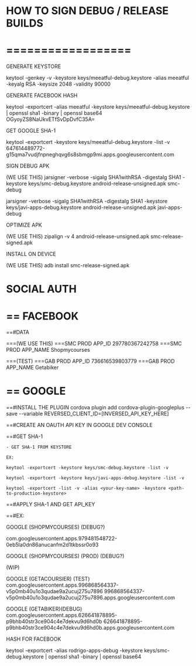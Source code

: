 
HOW TO SIGN DEBUG / RELEASE BUILDS
==================
==================
==================

GENERATE KEYSTORE

keytool -genkey -v -keystore keys/meeatful-debug.keystore -alias meeatful -keyalg RSA -keysize 2048 -validity 90000


GENERATE FACEBOOK HASH

keytool -exportcert -alias meeatful -keystore keys/meeatful-debug.keystore | openssl sha1 -binary | openssl base64
OGyoyZS8NaUkvETfSvDpDvfC35A=


GET GOOGLE SHA-1

keytool -exportcert -keystore keys/meeatful-debug.keystore -list -v
647614489772-g15qma7vudjfnpneghqvg6s8sbmgp9mi.apps.googleusercontent.com








SIGN DEBUG APK

(WE USE THIS)
jarsigner -verbose -sigalg SHA1withRSA -digestalg SHA1 -keystore keys/smc-debug.keystore android-release-unsigned.apk smc-debug

jarsigner -verbose -sigalg SHA1withRSA -digestalg SHA1 -keystore keys/javi-apps-debug.keystore android-release-unsigned.apk javi-apps-debug


OPTIMIZE APK

(WE USE THIS)
zipalign -v 4 android-release-unsigned.apk smc-release-signed.apk 



INSTALL ON DEVICE

(WE USE THIS)
adb install smc-release-signed.apk 





SOCIAL AUTH
================

== FACEBOOK
============

==#DATA

===(WE USE THIS)
===SMC PROD APP_ID 		297780367242758
===SMC PROD APP_NAME    Shopmycourses

===(TEST)
===GAB PROD APP_ID 		736616539803779
===GAB PROD APP_NAME    Getabiker

== GOOGLE
============

==#INSTALL THE PLUGIN
cordova plugin add cordova-plugin-googleplus --save --variable REVERSED_CLIENT_ID=[INVERSED_API_KEY_HERE]

==#CREATE AN OAUTH API KEY IN GOOGLE DEV CONSOLE 

==#GET SHA-1 
	
	- GET SHA-1 FROM KEYSTORE 

	EX:

	keytool -exportcert -keystore keys/smc-debug.keystore -list -v

	keytool -exportcert -keystore keys/javi-apps-debug.keystore -list -v

	keytool -exportcert -list -v -alias <your-key-name> -keystore <path-to-production-keystore>

==#APPLY SHA-1 AND GET API_KEY

==#EX:

GOOGLE (SHOPMYCOURSES)  (DEBUG?)

com.googleusercontent.apps.979481548722-0eb5la0dn86anucanfm2d1tkbssr0o93

GOOGLE (SHOPMYCOURSES) (PROD) (DEBUG?)

(WIP)

GOOGLE (GETACOURSIER) (TEST)
com.googleusercontent.apps.996868564337-v5p0mb40u1o3qudae9a2ucuj275u7896
996868564337-v5p0mb40u1o3qudae9a2ucuj275u7896.apps.googleusercontent.com

GOOGLE (GETABIKER)(DEBUG)
com.googleusercontent.apps.626641878895-p9bhb40str3ce904c4e7dekvu9d6hd0b
626641878895-p9bhb40str3ce904c4e7dekvu9d6hd0b.apps.googleusercontent.com




HASH FOR FACEBOOK

keytool -exportcert -alias rodrigo-apps-debug -keystore keys/smc-debug.keystore | openssl sha1 -binary | openssl base64